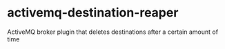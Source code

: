 activemq-destination-reaper
===========================

ActiveMQ broker plugin that deletes destinations after a certain amount of time
